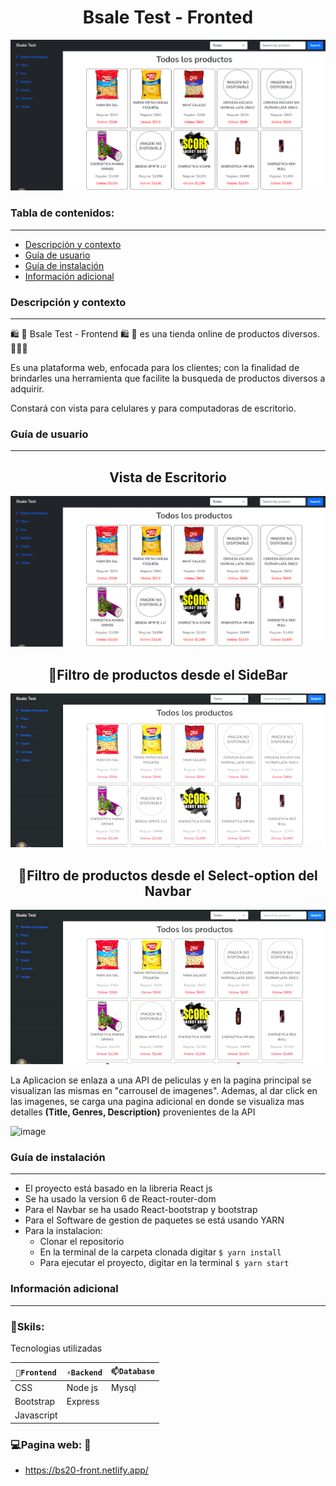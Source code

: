 
<h1 align="center">Bsale Test - Fronted</h1>
<p align="center"><img src="./img/Readme/vistaescritorio.png"/></p> 

### Tabla de contenidos:
---

- [Descripción y contexto](#descripción-y-contexto)
- [Guía de usuario](#guía-de-usuario)
- [Guía de instalación](#guía-de-instalación)
- [Información adicional](#información-adicional)


### Descripción y contexto
---

🛍 🛒 Bsale Test - Frontend 🛍 🛒 es una tienda online de productos diversos. 🛒🛒🛒

Es una plataforma web, enfocada para los clientes; con la finalidad de brindarles una herramienta que facilite la busqueda de productos diversos a adquirir.

Constará con vista para celulares y para computadoras de escritorio.


### Guía de usuario
---

<h2 align="center">Vista de Escritorio</h2>
<img src="./img/Readme/vistaescritorio.png" />

<h2 align="center">📌Filtro de productos desde el SideBar</h2>
<p align="center"><img src="./img/Readme/sidebar.gif"/></p>

<h2 align="center">📌Filtro de productos desde el Select-option del Navbar</h2>
<p align="center"><img src="./img/Readme/select-option.gif"/></p> 


La Aplicacion se enlaza a una API de peliculas y en la pagina principal se visualizan las mismas en "carrousel de imagenes". 
Ademas, al dar click en las imagenes, se carga una pagina adicional en donde se visualiza mas detalles **(Title, Genres, Description)** provenientes de la API

![image](https://user-images.githubusercontent.com/81504385/153693896-d6f0d70a-9924-436c-be6f-58ab2568d5f7.png)

 	
### Guía de instalación
---
* El proyecto está basado en la libreria React js
 * Se ha usado la version 6 de React-router-dom
 * Para el Navbar se ha usado React-bootstrap y bootstrap
* Para el Software de gestion de paquetes se está usando YARN
* Para la instalacion:
  * Clonar el repositorio
  * En la terminal de la carpeta clonada digitar `$ yarn install`
  * Para ejecutar el proyecto, digitar en la terminal `$ yarn start`


### Información adicional
---
### 🔭Skils:
Tecnologias utilizadas

| `🔭Frontend` | `⚡Backend` | `📫Database` |
| ------ | ------ | ------ | 
| CSS | Node js | Mysql |
| Bootstrap | Express |  |
| Javascript |  |  |


### 💻Pagina web: 📱
<ul>
<li> <a href="https://bs20-front.netlify.app/" target="_blank">https://bs20-front.netlify.app/</a> </li>
</ul>
